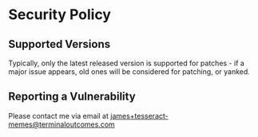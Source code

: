 # Security Policy

## Supported Versions

Typically, only the latest released version is supported for patches - if a major issue appears, old ones will be considered for patching, or yanked.

## Reporting a Vulnerability

Please contact me via email at james+tesseract-memes@terminaloutcomes.com